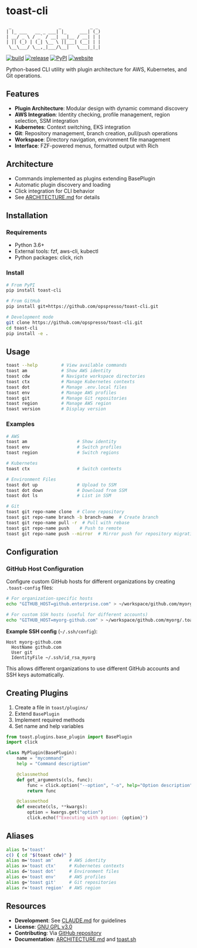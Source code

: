 # toast-cli

```
 _                  _           _ _
| |_ ___   __ _ ___| |_     ___| (_)
| __/ _ \ / _` / __| __|__ / __| | |
| || (_) | (_| \__ \ ||___| (__| | |
 \__\___/ \__,_|___/\__|   \___|_|_|
```

[![build](https://img.shields.io/github/actions/workflow/status/opspresso/toast-cli/push.yml?branch=main&style=for-the-badge&logo=github)](https://github.com/opspresso/toast-cli/actions/workflows/push.yml)
[![release](https://img.shields.io/github/v/release/opspresso/toast-cli?style=for-the-badge&logo=github)](https://github.com/opspresso/toast-cli/releases)
[![PyPI](https://img.shields.io/pypi/v/toast-cli?style=for-the-badge&logo=pypi&logoColor=white)](https://pypi.org/project/toast-cli/)
[![website](https://img.shields.io/badge/website-toast--cli-blue?style=for-the-badge&logo=github)](https://toast.sh/)

Python-based CLI utility with plugin architecture for AWS, Kubernetes, and Git operations.

## Features

* **Plugin Architecture**: Modular design with dynamic command discovery
* **AWS Integration**: Identity checking, profile management, region selection, SSM integration
* **Kubernetes**: Context switching, EKS integration
* **Git**: Repository management, branch creation, pull/push operations
* **Workspace**: Directory navigation, environment file management
* **Interface**: FZF-powered menus, formatted output with Rich

## Architecture

* Commands implemented as plugins extending BasePlugin
* Automatic plugin discovery and loading
* Click integration for CLI behavior
* See [ARCHITECTURE.md](ARCHITECTURE.md) for details

## Installation

### Requirements
* Python 3.6+
* External tools: fzf, aws-cli, kubectl
* Python packages: click, rich

### Install
```bash
# From PyPI
pip install toast-cli

# From GitHub
pip install git+https://github.com/opspresso/toast-cli.git

# Development mode
git clone https://github.com/opspresso/toast-cli.git
cd toast-cli
pip install -e .
```

## Usage

```bash
toast --help         # View available commands
toast am             # Show AWS identity
toast cdw            # Navigate workspace directories
toast ctx            # Manage Kubernetes contexts
toast dot            # Manage .env.local files
toast env            # Manage AWS profiles
toast git            # Manage Git repositories
toast region         # Manage AWS region
toast version        # Display version
```

### Examples

```bash
# AWS
toast am                   # Show identity
toast env                  # Switch profiles
toast region               # Switch regions

# Kubernetes
toast ctx                  # Switch contexts

# Environment Files
toast dot up               # Upload to SSM
toast dot down             # Download from SSM
toast dot ls               # List in SSM

# Git
toast git repo-name clone  # Clone repository
toast git repo-name branch -b branch-name  # Create branch
toast git repo-name pull -r  # Pull with rebase
toast git repo-name push    # Push to remote
toast git repo-name push --mirror  # Mirror push for repository migration
```

## Configuration

### GitHub Host Configuration

Configure custom GitHub hosts for different organizations by creating `.toast-config` files:

```bash
# For organization-specific hosts
echo "GITHUB_HOST=github.enterprise.com" > ~/workspace/github.com/myorg/.toast-config

# For custom SSH hosts (useful for different accounts)
echo "GITHUB_HOST=myorg-github.com" > ~/workspace/github.com/myorg/.toast-config
```

**Example SSH config** (`~/.ssh/config`):
```
Host myorg-github.com
  HostName github.com
  User git
  IdentityFile ~/.ssh/id_rsa_myorg
```

This allows different organizations to use different GitHub accounts and SSH keys automatically.

## Creating Plugins

1. Create a file in `toast/plugins/`
2. Extend `BasePlugin`
3. Implement required methods
4. Set name and help variables

```python
from toast.plugins.base_plugin import BasePlugin
import click

class MyPlugin(BasePlugin):
    name = "mycommand"
    help = "Command description"

    @classmethod
    def get_arguments(cls, func):
        func = click.option("--option", "-o", help="Option description")(func)
        return func

    @classmethod
    def execute(cls, **kwargs):
        option = kwargs.get("option")
        click.echo(f"Executing with option: {option}")
```

## Aliases

```bash
alias t='toast'
c() { cd "$(toast cdw)" }
alias m='toast am'      # AWS identity
alias x='toast ctx'     # Kubernetes contexts
alias d='toast dot'     # Environment files
alias e='toast env'     # AWS profiles
alias g='toast git'     # Git repositories
alias r='toast region'  # AWS region
```

## Resources

* **Development**: See [CLAUDE.md](CLAUDE.md) for guidelines
* **License**: [GNU GPL v3.0](LICENSE)
* **Contributing**: Via [GitHub repository](https://github.com/opspresso/toast-cli)
* **Documentation**: [ARCHITECTURE.md](ARCHITECTURE.md) and [toast.sh](https://toast.sh/)
